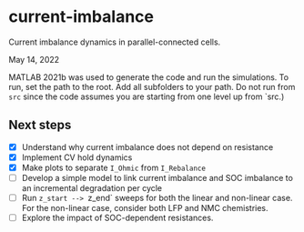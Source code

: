 # current-imbalance
Current imbalance dynamics in parallel-connected cells.

May 14, 2022

MATLAB 2021b was used to generate the code and run the simulations. To run, set the path to the root. Add all subfolders to your path. Do not run from `src` since the code assumes you are starting from one level up from `src.)

## Next steps

- [x] Understand why current imbalance does not depend on resistance
- [x] Implement CV hold dynamics
- [x] Make plots to separate `I_Ohmic` from `I_Rebalance`
- [ ] Develop a simple model to link current imbalance and SOC imbalance to an incremental degradation per cycle
- [ ] Run `z_start --> `z_end` sweeps for both the linear and non-linear case. For the non-linear case, consider both LFP and NMC chemistries.
- [ ] Explore the impact of SOC-dependent resistances.
